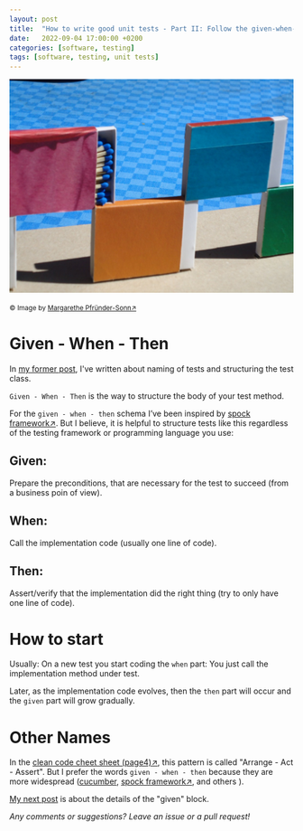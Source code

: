 ```yaml
---
layout: post
title:  "How to write good unit tests - Part II: Follow the given-when-then pattern"
date:   2022-09-04 17:00:00 +0200
categories: [software, testing]
tags: [software, testing, unit tests]
---
```


![Matchsticks2](/assets/matchsticks2.jpg)

<small>&copy; Image by [Margarethe Pfründer-Sonn&#8599;](http://www.pfruender-sonn.de/objekte/spiel-mit-verschiedenen-materialien)</small>


# Given - When - Then

In [my former post](https://joerg-pfruender.github.io/software/testing/2022/08/22/unittests1.html), I've written about naming of tests and structuring the test class.

`Given - When - Then` is the way to structure the body of your test method.

For the `given - when - then` schema I’ve been inspired by [spock framework&#8599;](https://spockframework.org/spock/docs/2.1/spock_primer.html).
But I believe, it is helpful to structure tests like this regardless of the testing framework or programming language you use:

## Given: 

Prepare the preconditions, that are necessary for the test to succeed (from a business poin of view).

## When:
Call the implementation code (usually one line of code).

## Then:
Assert/verify that the implementation did the right thing (try to only have one line of code).

# How to start

Usually: On a new test you start coding the `when` part: You just call the implementation method under test. 

Later, as the implementation code evolves, then the `then` part will occur and the `given` part will grow gradually.

# Other Names

In the [clean code cheet sheet (page4)&#8599;](https://www.planetgeek.ch/wp-content/uploads/2014/11/Clean-Code-V2.4.pdf), this pattern is called "Arrange - Act - Assert". 
But I prefer the words `given - when - then` because they are more widespread ([cucumber](https://joerg-pfruender.github.io/software/testing/2022/01/02/cucumber.html), [spock framework&#8599;](https://spockframework.org/spock/docs/2.1/spock_primer.html), and others ).


[My next post](https://joerg-pfruender.github.io/software/testing/2022/09/09/unittests3.html) is about the details of the "given" block.


*Any comments or suggestions? Leave an issue or a pull request!*
